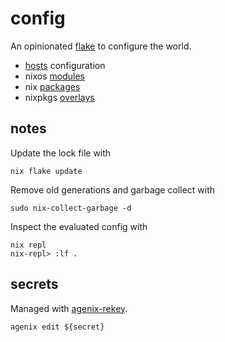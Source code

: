 # config

An opinionated [flake](https://nixos.wiki/wiki/Flakes) to configure the world.

- [hosts](./hosts) configuration
- nixos [modules](./modules)
- nix [packages](./packages)
- nixpkgs [overlays](./overlays)


## notes

Update the lock file with

    nix flake update

Remove old generations and garbage collect with

    sudo nix-collect-garbage -d

Inspect the evaluated config with

    nix repl
    nix-repl> :lf .

## secrets

Managed with [agenix-rekey](https://github.com/oddlama/agenix-rekey).

    agenix edit ${secret}

